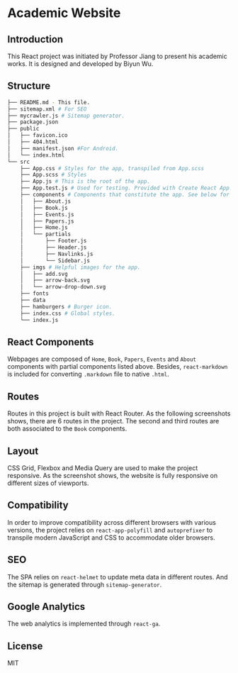 # Academic Website

## Introduction

This React project was initiated by Professor Jiang to present his  academic works. It is designed and developed by Biyun Wu.

## Structure

```bash
├── README.md - This file.
├── sitemap.xml # For SEO
├── mycrawler.js # Sitemap generator.
├── package.json
├── public
│   ├── favicon.ico
│   ├── 404.html
│   ├── manifest.json #For Android.
│   └── index.html
└── src
    ├── App.css # Styles for the app, transpiled from App.scss
    ├── App.scss # Styles
    ├── App.js # This is the root of the app.
    ├── App.test.js # Used for testing. Provided with Create React App.
    ├── components # Components that constitute the app. See below for more details.
    │   ├── About.js
    │   ├── Book.js
    │   ├── Events.js
    │   ├── Papers.js
    │   ├── Home.js
    │   └── partials
    │       ├── Footer.js
    │       ├── Header.js
    │       ├── Navlinks.js
    │       └── Sidebar.js
    ├── imgs # Helpful images for the app.
    │   ├── add.svg
    │   ├── arrow-back.svg
    │   └── arrow-drop-down.svg
    ├── fonts
    ├── data
    ├── hamburgers # Burger icon.
    ├── index.css # Global styles.
    └── index.js
```

## React Components

Webpages are composed of `Home`, `Book`, `Papers`, `Events` and `About` components with partial components listed above. Besides, `react-markdown` is included for converting `.markdown` file to native `.html`.

## Routes
Routes in this project is built with React Router. As the following screenshots shows, there are 6 routes in the project. The second and third routes are both associated to the `Book` components.
## Layout
CSS Grid, Flexbox and Media Query are used to make the project responsive. As the screenshot shows, the website is fully responsive on different sizes of viewports.

## Compatibility
In order to improve compatibility across different browsers with various versions, the project relies on `react-app-polyfill` and `autoprefixer` to transpile modern JavaScript and CSS to accommodate older browsers.

## SEO
The SPA relies on `react-helmet` to update meta data in different routes. And the sitemap is generated through `sitemap-generator`.

## Google Analytics
The web analytics is implemented through `react-ga`.

## License
MIT
